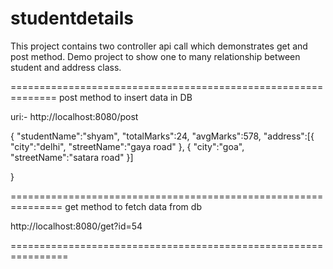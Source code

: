 # studentdetails


This project contains two controller api call which demonstrates get and post method.
Demo project to show one to many relationship between student and address class.


==============================================================
post method to insert data in DB

uri:-  http://localhost:8080/post

{
	"studentName":"shyam",
	"totalMarks":24,
	"avgMarks":578,
	"address":[{
			"city":"delhi",
				"streetName":"gaya road"
	},
	{
			"city":"goa",
				"streetName":"satara road"
	}]
	
}

===============================================================
get method to fetch data from db

http://localhost:8080/get?id=54

================================================================
